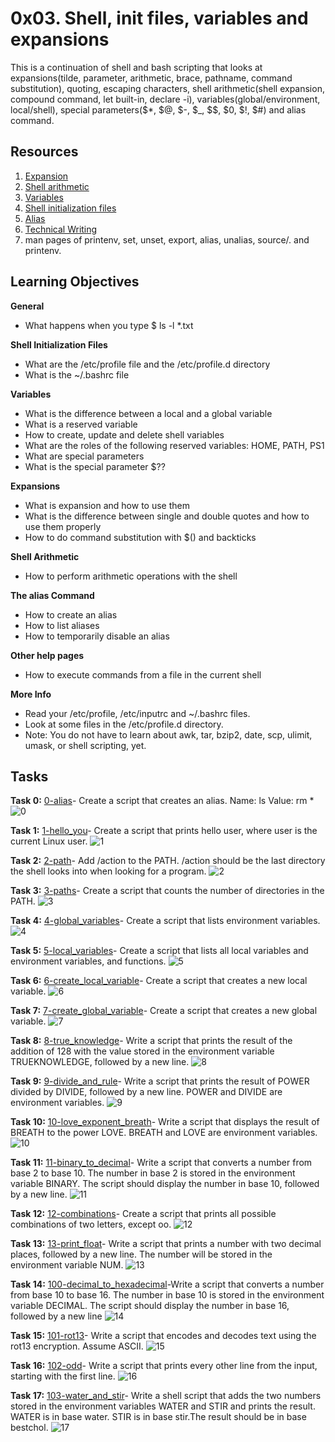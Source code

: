 # 0x03. Shell, init files, variables and expansions
This is a continuation of shell and bash scripting that looks at expansions(tilde, parameter, arithmetic, brace, pathname, command substitution), quoting, escaping characters, shell arithmetic(shell expansion, compound command, let built-in, declare -i), variables(global/environment, local/shell), special parameters($*, $@, $-, $_, $$, $0, $!, $#) and alias command.

## Resources
1. [Expansion](https://linuxcommand.org/lc3_lts0080.php)
2. [Shell arithmetic](https://www.gnu.org/software/bash/manual/html_node/Shell-Arithmetic.html)
3. [Variables](https://tldp.org/LDP/Bash-Beginners-Guide/html/sect_03_02.html)
4. [Shell initialization files](https://tldp.org/LDP/Bash-Beginners-Guide/html/sect_03_01.html)
5. [Alias](https://www.linfo.org/alias.html)
6. [Technical Writing](https://s3.amazonaws.com/alx-intranet.hbtn.io/uploads/misc/2021/6/9112669886fd446a2aa3113c31319d1f468dc160.pdf?X-Amz-Algorithm=AWS4-HMAC-SHA256&X-Amz-Credential=AKIARDDGGGOUSBVO6H7D%2F20240604%2Fus-east-1%2Fs3%2Faws4_request&X-Amz-Date=20240604T000430Z&X-Amz-Expires=86400&X-Amz-SignedHeaders=host&X-Amz-Signature=689a626dea90437f329f1c495508f3609f05b1cbeafb0d9aeaf7ba24a1430862)
7. man pages of printenv, set, unset, export, alias, unalias, source/. and printenv.

## Learning Objectives
**General**
- What happens when you type $ ls -l *.txt

**Shell Initialization Files**
- What are the /etc/profile file and the /etc/profile.d directory
- What is the ~/.bashrc file

**Variables**
- What is the difference between a local and a global variable
- What is a reserved variable
- How to create, update and delete shell variables
- What are the roles of the following reserved variables: HOME, PATH, PS1
- What are special parameters
- What is the special parameter $??

**Expansions**
- What is expansion and how to use them
- What is the difference between single and double quotes and how to use them properly
- How to do command substitution with $() and backticks

**Shell Arithmetic**
- How to perform arithmetic operations with the shell

**The alias Command**
- How to create an alias
- How to list aliases
- How to temporarily disable an alias

**Other help pages**
- How to execute commands from a file in the current shell

**More Info**
- Read your /etc/profile, /etc/inputrc and ~/.bashrc files.
- Look at some files in the /etc/profile.d directory.
- Note: You do not have to learn about awk, tar, bzip2, date, scp, ulimit, umask, or shell scripting, yet.

## Tasks
**Task 0:** [0-alias](https://github.com/Muthoni-Maryanne/alx-system_engineering-devops/blob/main/0x03-shell_variables_expansions/0-alias)- Create a script that creates an alias. 
Name: ls
Value: rm *
![0](https://github.com/Muthoni-Maryanne/alx-system_engineering-devops/assets/107298263/1660cf73-b19e-42ac-aacb-df83e2fd560e)

**Task 1:** [1-hello_you](https://github.com/Muthoni-Maryanne/alx-system_engineering-devops/blob/main/0x03-shell_variables_expansions/1-hello_you)- Create a script that prints hello user, where user is the current Linux user.
![1](https://github.com/Muthoni-Maryanne/alx-system_engineering-devops/assets/107298263/cbaa0dce-38b9-4bf1-9602-fb1de3534a22)

**Task 2:** [2-path](https://github.com/Muthoni-Maryanne/alx-system_engineering-devops/blob/main/0x03-shell_variables_expansions/2-path)- Add /action to the PATH. /action should be the last directory the shell looks into when looking for a program.
![2](https://github.com/Muthoni-Maryanne/alx-system_engineering-devops/assets/107298263/22aed9fd-69f9-46ba-a8e3-7b95be757b59)

**Task 3:** [3-paths](https://github.com/Muthoni-Maryanne/alx-system_engineering-devops/blob/main/0x03-shell_variables_expansions/3-paths)- Create a script that counts the number of directories in the PATH.
![3](https://github.com/Muthoni-Maryanne/alx-system_engineering-devops/assets/107298263/748471ee-af41-4939-96d8-7bf2acafe396)

**Task 4:** [4-global_variables](https://github.com/Muthoni-Maryanne/alx-system_engineering-devops/blob/main/0x03-shell_variables_expansions/4-global_variables)- Create a script that lists environment variables.
![4](https://github.com/Muthoni-Maryanne/alx-system_engineering-devops/assets/107298263/b056d9d3-4b3b-4490-b3d4-62b444e03979)

**Task 5:** [5-local_variables](https://github.com/Muthoni-Maryanne/alx-system_engineering-devops/blob/main/0x03-shell_variables_expansions/5-local_variables)- Create a script that lists all local variables and environment variables, and functions.
![5](https://github.com/Muthoni-Maryanne/alx-system_engineering-devops/assets/107298263/592a58a9-c36a-49db-bdc8-ecf1a6adf0ce)

**Task 6:** [6-create_local_variable](https://github.com/Muthoni-Maryanne/alx-system_engineering-devops/blob/main/0x03-shell_variables_expansions/6-create_local_variable)- Create a script that creates a new local variable.
![6](https://github.com/Muthoni-Maryanne/alx-system_engineering-devops/assets/107298263/be54e31a-ae85-4f7b-900a-e718893cfdce)

**Task 7:** [7-create_global_variable](https://github.com/Muthoni-Maryanne/alx-system_engineering-devops/blob/main/0x03-shell_variables_expansions/7-create_global_variable)- Create a script that creates a new global variable.
![7](https://github.com/Muthoni-Maryanne/alx-system_engineering-devops/assets/107298263/93252ff8-5cfa-47d4-8c4b-d034e0b07c26)

**Task 8:** [8-true_knowledge](https://github.com/Muthoni-Maryanne/alx-system_engineering-devops/blob/main/0x03-shell_variables_expansions/8-true_knowledge)- Write a script that prints the result of the addition of 128 with the value stored in the environment variable TRUEKNOWLEDGE, followed by a new line.
![8](https://github.com/Muthoni-Maryanne/alx-system_engineering-devops/assets/107298263/71a40ee7-d25f-4d7e-83fc-94b9f031338c)

**Task 9:** [9-divide_and_rule](https://github.com/Muthoni-Maryanne/alx-system_engineering-devops/blob/main/0x03-shell_variables_expansions/9-divide_and_rule)- Write a script that prints the result of POWER divided by DIVIDE, followed by a new line. POWER and DIVIDE are environment variables.
![9](https://github.com/Muthoni-Maryanne/alx-system_engineering-devops/assets/107298263/b8fb132f-e85d-40dd-af00-641348210cca)

**Task 10:** [10-love_exponent_breath](https://github.com/Muthoni-Maryanne/alx-system_engineering-devops/blob/main/0x03-shell_variables_expansions/10-love_exponent_breath)- Write a script that displays the result of BREATH to the power LOVE. BREATH and LOVE are environment variables.
![10](https://github.com/Muthoni-Maryanne/alx-system_engineering-devops/assets/107298263/6f9b1bfa-ed08-4c99-8813-abe8c4623c2e)

**Task 11:** [11-binary_to_decimal](https://github.com/Muthoni-Maryanne/alx-system_engineering-devops/blob/main/0x03-shell_variables_expansions/11-binary_to_decimal)- Write a script that converts a number from base 2 to base 10. The number in base 2 is stored in the environment variable BINARY. The script should display the number in base 10, followed by a new line.
![11](https://github.com/Muthoni-Maryanne/alx-system_engineering-devops/assets/107298263/85957ced-0104-4480-9ce5-86da2945dc5d)

**Task 12:** [12-combinations](https://github.com/Muthoni-Maryanne/alx-system_engineering-devops/blob/main/0x03-shell_variables_expansions/12-combinations)- Create a script that prints all possible combinations of two letters, except oo.
![12](https://github.com/Muthoni-Maryanne/alx-system_engineering-devops/assets/107298263/d5d05d91-f202-4f47-9e88-299bd7fa0505)

**Task 13:** [13-print_float](https://github.com/Muthoni-Maryanne/alx-system_engineering-devops/blob/main/0x03-shell_variables_expansions/13-print_float)- Write a script that prints a number with two decimal places, followed by a new line. The number will be stored in the environment variable NUM.
![13](https://github.com/Muthoni-Maryanne/alx-system_engineering-devops/assets/107298263/8d7d11d3-12c1-4525-aefa-b37a6afba8de)

**Task 14:** [100-decimal_to_hexadecimal](https://github.com/Muthoni-Maryanne/alx-system_engineering-devops/blob/main/0x03-shell_variables_expansions/100-decimal_to_hexadecimal)-Write a script that converts a number from base 10 to base 16. The number in base 10 is stored in the environment variable DECIMAL. The script should display the number in base 16, followed by a new line 
![14](https://github.com/Muthoni-Maryanne/alx-system_engineering-devops/assets/107298263/dac4f21a-b545-4149-b701-ffe41569b420)

**Task 15:** [101-rot13](https://github.com/Muthoni-Maryanne/alx-system_engineering-devops/blob/main/0x03-shell_variables_expansions/101-rot13)- Write a script that encodes and decodes text using the rot13 encryption. Assume ASCII.
![15](https://github.com/Muthoni-Maryanne/alx-system_engineering-devops/assets/107298263/60aa2087-82ac-4f7f-adfa-5a9f20431293)

**Task 16:** [102-odd](https://github.com/Muthoni-Maryanne/alx-system_engineering-devops/blob/main/0x03-shell_variables_expansions/102-odd)- Write a script that prints every other line from the input, starting with the first line.
![16](https://github.com/Muthoni-Maryanne/alx-system_engineering-devops/assets/107298263/fc6b2db3-2e2a-47b3-8508-ac483a283020)

**Task 17:** [103-water_and_stir](https://github.com/Muthoni-Maryanne/alx-system_engineering-devops/blob/main/0x03-shell_variables_expansions/103-water_and_stir)- Write a shell script that adds the two numbers stored in the environment variables WATER and STIR and prints the result. WATER is in base water. STIR is in base stir.The result should be in base bestchol.
![17](https://github.com/Muthoni-Maryanne/alx-system_engineering-devops/assets/107298263/d9ad92d0-883c-4b45-b470-e0698194e621)

